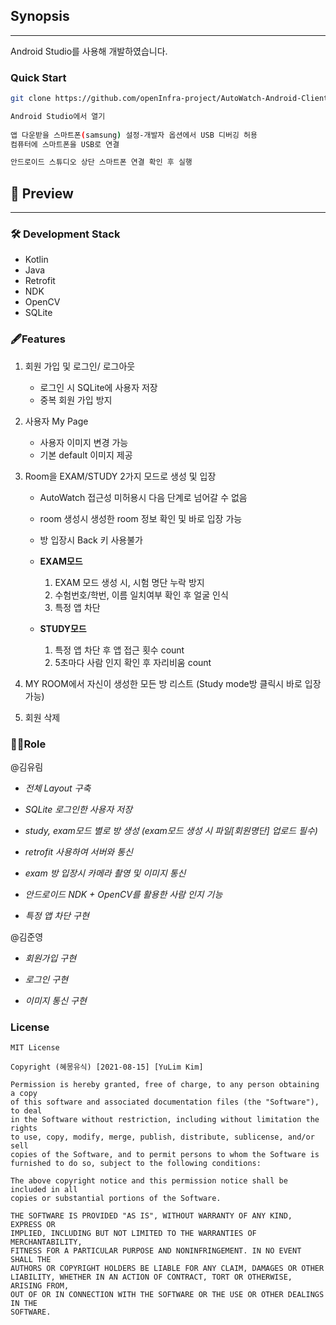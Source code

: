 ## **Synopsis**

---

Android Studio를 사용해 개발하였습니다.

### Quick Start

```bash
git clone https://github.com/openInfra-project/AutoWatch-Android-Client.git

Android Studio에서 열기
 
앱 다운받을 스마트폰(samsung) 설정-개발자 옵션에서 USB 디버깅 허용
컴퓨터에 스마트폰을 USB로 연결

안드로이드 스튜디오 상단 스마트폰 연결 확인 후 실행
```

## 🎨 Preview

---

### 🛠 **Development Stack**

- Kotlin
- Java
- Retrofit
- NDK
- OpenCV
- SQLite

### 🖋Features

1. 회원 가입 및 로그인/ 로그아웃
    - 로그인 시 SQLite에 사용자 저장
    - 중복 회원 가입 방지
    
2.  사용자 My Page 
    - 사용자 이미지 변경 가능
    - 기본 default 이미지 제공
    
3. Room을 EXAM/STUDY 2가지 모드로 생성 및 입장
    - AutoWatch 접근성 미허용시 다음 단계로 넘어갈 수 없음
    - room 생성시 생성한 room 정보 확인 및 바로 입장 가능
    - 방 입장시 Back 키 사용불가
    
    - **EXAM모드**
        1. EXAM 모드 생성 시, 시험 명단 누락 방지
        2. 수험번호/학번, 이름 일치여부 확인 후 얼굴 인식
        3. 특정 앱 차단
    - **STUDY모드**
        1. 특정 앱 차단 후 앱 접근 횟수 count
        2. 5초마다 사람 인지 확인 후 자리비움 count
        
4. MY ROOM에서 자신이 생성한 모든 방 리스트 (Study mode방 클릭시 바로 입장 가능)

5. 회원 삭제

### 🙋‍♂️Role

 @김유림 

 - *전체 Layout 구축*

 - *SQLite 로그인한 사용자 저장*

 - *study, exam모드 별로 방 생성 (exam모드 생성 시 파일[회원명단] 업로드 필수)*

 - *retrofit 사용하여 서버와 통신*

 - *exam 방 입장시 카메라 촬영 및 이미지 통신*

 - *안드로이드 NDK + OpenCV를 활용한 사람 인지 기능*

 - *특정 앱 차단 구현*



 @김준영 

  - *회원가입  구현*

  - *로그인  구현*

  - *이미지 통신 구현*


### License
```
MIT License

Copyright (혜몽유식) [2021-08-15] [YuLim Kim]

Permission is hereby granted, free of charge, to any person obtaining a copy
of this software and associated documentation files (the "Software"), to deal
in the Software without restriction, including without limitation the rights
to use, copy, modify, merge, publish, distribute, sublicense, and/or sell
copies of the Software, and to permit persons to whom the Software is
furnished to do so, subject to the following conditions:

The above copyright notice and this permission notice shall be included in all
copies or substantial portions of the Software.

THE SOFTWARE IS PROVIDED "AS IS", WITHOUT WARRANTY OF ANY KIND, EXPRESS OR
IMPLIED, INCLUDING BUT NOT LIMITED TO THE WARRANTIES OF MERCHANTABILITY,
FITNESS FOR A PARTICULAR PURPOSE AND NONINFRINGEMENT. IN NO EVENT SHALL THE
AUTHORS OR COPYRIGHT HOLDERS BE LIABLE FOR ANY CLAIM, DAMAGES OR OTHER
LIABILITY, WHETHER IN AN ACTION OF CONTRACT, TORT OR OTHERWISE, ARISING FROM,
OUT OF OR IN CONNECTION WITH THE SOFTWARE OR THE USE OR OTHER DEALINGS IN THE
SOFTWARE.
```
